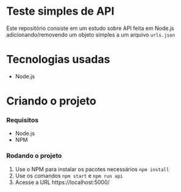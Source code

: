 # Teste simples de API

Este repositório consiste em um estudo sobre API feita em Node.js adicionando/removendo um objeto simples a um arquivo `urls.json`

# Tecnologias usadas

- Node.js

# Criando o projeto

### Requisitos

- Node.js
- NPM

### Rodando o projeto

1. Use o NPM para instalar os pacotes necessários `npm install`
2. Use os comandos `npm start` e `npm run api`
3. Acesse a URL https://localhost:5000/